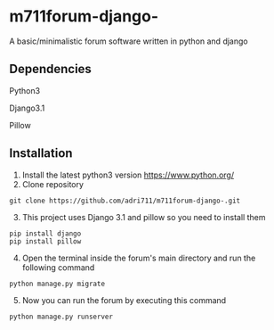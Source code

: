 # m711forum-django-
 A basic/minimalistic forum software written in python and django

## Dependencies
Python3

Django3.1

Pillow
## Installation
1. Install the latest python3 version https://www.python.org/
2. Clone repository
```
git clone https://github.com/adri711/m711forum-django-.git
```
3. This project uses Django 3.1 and pillow so you need to install them
```
pip install django
pip install pillow
```
4. Open the terminal inside the forum's main directory and run the following command
```
python manage.py migrate
```
5. Now you can run the forum by executing this command
```
python manage.py runserver
```
